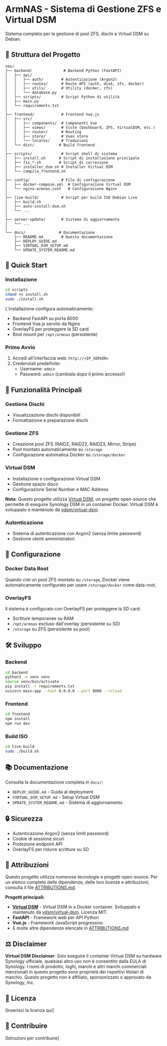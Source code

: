 # ArmNAS - Sistema di Gestione ZFS e Virtual DSM

Sistema completo per la gestione di pool ZFS, dischi e Virtual DSM su Debian.

## 📁 Struttura del Progetto

```
nas/
├── backend/              # Backend Python (FastAPI)
│   ├── api/
│   │   ├── auth/        # Autenticazione (Argon2)
│   │   ├── routes/      # Route API (auth, disk, zfs, docker)
│   │   ├── utils/       # Utility (docker, zfs)
│   │   └── database.py
│   ├── scripts/         # Script Python di utilità
│   ├── main.py
│   └── requirements.txt
│
├── frontend/            # Frontend Vue.js
│   ├── src/
│   │   ├── components/  # Componenti Vue
│   │   ├── views/       # Viste (Dashboard, ZFS, VirtualDSM, etc.)
│   │   ├── router/      # Routing
│   │   ├── store/       # Vuex store
│   │   └── locales/     # Traduzioni
│   └── dist/           # Build frontend
│
├── scripts/             # Script shell di sistema
│   ├── install.sh      # Script di installazione principale
│   ├── fix_*.sh        # Script di correzione
│   ├── installer_dsm.sh # Installer Virtual DSM
│   └── compila_frontend.sh
│
├── config/              # File di configurazione
│   ├── docker-compose.yml  # Configurazione Virtual DSM
│   └── nginx-armnas.conf   # Configurazione Nginx
│
├── live-build/          # Script per build ISO Debian Live
│   ├── build.sh
│   ├── auto-install-dsm.sh
│   └── ...
│
├── server-update/       # Sistema di aggiornamento
│   └── ...
│
└── docs/               # Documentazione
    ├── README.md        # Questa documentazione
    ├── DEPLOY_GUIDE.md
    ├── VIRTUAL_DSM_SETUP.md
    └── UPDATE_SYSTEM_README.md
```

## 🚀 Quick Start

### Installazione

```bash
cd scripts
chmod +x install.sh
sudo ./install.sh
```

L'installazione configura automaticamente:
- Backend FastAPI su porta 8000
- Frontend Vue.js servito da Nginx
- OverlayFS per proteggere la SD card
- Bind mount per `/opt/armnas` (persistente)

### Primo Avvio

1. Accedi all'interfaccia web: `http://<IP_SERVER>`
2. Credenziali predefinite:
   - Username: `admin`
   - Password: `admin` (cambiala dopo il primo accesso!)

## 🔧 Funzionalità Principali

### Gestione Dischi
- Visualizzazione dischi disponibili
- Formattazione e preparazione dischi

### Gestione ZFS
- Creazione pool ZFS (RAIDZ, RAIDZ2, RAIDZ3, Mirror, Stripe)
- Pool montato automaticamente su `/storage`
- Configurazione automatica Docker su `/storage/docker`

### Virtual DSM
- Installazione e configurazione Virtual DSM
- Gestione spazio disco
- Configurazione Serial Number e MAC Address

**Nota**: Questo progetto utilizza [Virtual DSM](https://github.com/vdsm/virtual-dsm), un progetto open-source che permette di eseguire Synology DSM in un container Docker. Virtual DSM è sviluppato e mantenuto da [vdsm/virtual-dsm](https://github.com/vdsm/virtual-dsm).

### Autenticazione
- Sistema di autenticazione con Argon2 (senza limite password)
- Gestione utenti amministratori

## 📝 Configurazione

### Docker Data Root

Quando crei un pool ZFS montato su `/storage`, Docker viene automaticamente configurato per usare `/storage/docker` come data-root.

### OverlayFS

Il sistema è configurato con OverlayFS per proteggere la SD card:
- Scritture temporanee su RAM
- `/opt/armnas` escluso dall'overlay (persistente su SD)
- `/storage` su ZFS (persistente su pool)

## 🛠️ Sviluppo

### Backend

```bash
cd backend
python3 -m venv venv
source venv/bin/activate
pip install -r requirements.txt
uvicorn main:app --host 0.0.0.0 --port 8000 --reload
```

### Frontend

```bash
cd frontend
npm install
npm run dev
```

### Build ISO

```bash
cd live-build
sudo ./build.sh
```

## 📚 Documentazione

Consulta la documentazione completa in `docs/`:
- `DEPLOY_GUIDE.md` - Guida al deployment
- `VIRTUAL_DSM_SETUP.md` - Setup Virtual DSM
- `UPDATE_SYSTEM_README.md` - Sistema di aggiornamento

## 🔒 Sicurezza

- Autenticazione Argon2 (senza limiti password)
- Cookie di sessione sicuri
- Protezione endpoint API
- OverlayFS per ridurre scritture su SD

## 🙏 Attribuzioni

Questo progetto utilizza numerose tecnologie e progetti open-source. Per un elenco completo delle dipendenze, delle loro licenze e attribuzioni, consulta il file [ATTRIBUTIONS.md](ATTRIBUTIONS.md).

**Progetti principali:**
- **[Virtual DSM](https://github.com/vdsm/virtual-dsm)** - Virtual DSM in a Docker container. Sviluppato e mantenuto da [vdsm/virtual-dsm](https://github.com/vdsm/virtual-dsm). Licenza MIT.
- **FastAPI** - Framework web per API Python
- **Vue.js** - Framework JavaScript progressivo
- E molte altre dipendenze elencate in [ATTRIBUTIONS.md](ATTRIBUTIONS.md)

## ⚖️ Disclaimer

**Virtual DSM Disclaimer**: Solo eseguire il container Virtual DSM su hardware Synology ufficiale, qualsiasi altro uso non è consentito dalla EULA di Synology. I nomi di prodotto, loghi, marchi e altri marchi commerciali menzionati in questo progetto sono proprietà dei rispettivi titolari di marchio. Questo progetto non è affiliato, sponsorizzato o approvato da Synology, Inc.

## 📄 Licenza

[Inserisci la licenza qui]

## 🤝 Contribuire

[Istruzioni per contribuire]

